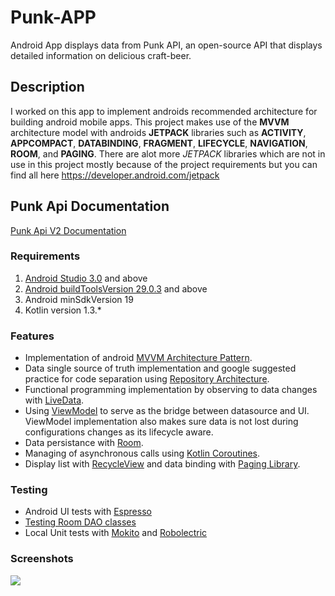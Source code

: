 # Punk-APP

Android App displays data from ​Punk API,​ an open-source API that displays detailed information on 
delicious craft-beer. 

## Description

I worked on this app to implement androids recommended architecture for building android mobile apps.
This project makes use of the **MVVM** architecture model with androids **JETPACK** libraries such as
**ACTIVITY**, **APPCOMPACT**, **DATABINDING**, **FRAGMENT**, **LIFECYCLE**, **NAVIGATION**, **ROOM**,
 and **PAGING**. There are alot more *JETPACK* libraries which are not in use in this project
 mostly because of the project requirements but you can find all here <https://developer.android.com/jetpack>
 
 
## Punk Api Documentation

[Punk Api V2 Documentation](https://punkapi.com/documentation/v2)
 
### Requirements

1. [Android Studio 3.0](https://developer.android.com/studio) and above
2. [Android buildToolsVersion 29.0.3](https://developer.android.com/studio/releases/build-tools) and above 
3. Android minSdkVersion 19
4. Kotlin version 1.3.*

### Features

* Implementation of android [MVVM Architecture Pattern](https://developer.android.com/jetpack/guide).
* Data single source of truth implementation and google suggested practice for code separation using
 [Repository Architecture](https://codelabs.developers.google.com/codelabs/android-training-livedata-viewmodel/index.html#7).
* Functional programming implementation by observing to data changes with [LiveData](https://codelabs.developers.google.com/codelabs/android-training-livedata-viewmodel/index.html#5).
* Using [ViewModel](https://codelabs.developers.google.com/codelabs/android-training-livedata-viewmodel/index.html#8) to serve as the bridge between datasource and UI.
    ViewModel implementation also makes sure data is not lost during configurations changes as its lifecycle aware.
* Data persistance with [Room](https://codelabs.developers.google.com/codelabs/android-training-livedata-viewmodel/index.html#6).
* Managing of asynchronous calls using [Kotlin Coroutines](https://codelabs.developers.google.com/codelabs/kotlin-coroutines/#0).
* Display list with [RecycleView](https://codelabs.developers.google.com/codelabs/android-training-create-recycler-view/index.html#0) and data binding with [Paging Library](https://codelabs.developers.google.com/codelabs/android-paging/#0).


### Testing
* Android UI tests with [Espresso](https://developer.android.com/training/testing/espresso)
* [Testing Room DAO classes](https://medium.com/exploring-android/android-architecture-components-testing-your-room-dao-classes-e06e1c9a1535)
* Local Unit tests with [Mokito](https://developer.android.com/training/testing/unit-testing/local-unit-tests) and [Robolectric](http://robolectric.org)


### Screenshots

![]("Screenshots/Screenshot_1594032244.png")















